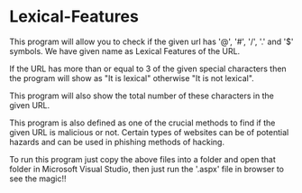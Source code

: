 # Lexical-Features

This program will allow you to check if the given url has '@', '#', '/', '.' and '$' symbols. We have given name as Lexical Features of the URL. 

If the URL has more than or equal to 3 of the given special characters then the program will show as "It is lexical" otherwise "It is not lexical".

This program will also show the total number of these characters in the given URL.

This program is also defined as one of the crucial methods to find if the given URL is malicious or not. Certain types of websites can be of potential hazards and can be used in phishing methods of hacking. 

To run this program just copy the above files into a folder and open that folder in Microsoft Visual Studio, then just run the '.aspx' file in browser to see the magic!! 
